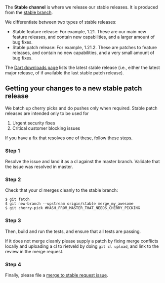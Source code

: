The **Stable channel** is where we release our stable releases. It is produced from the [stable branch](https://github.com/dart-lang/sdk/blob/stable/tools/VERSION).

We differentiate between two types of stable releases:

   * Stable feature release: For example, 1.21. These are our main new feature releases, and contain new capabilities, and a larger amount of bug fixes.
   * Stable patch release: For example, 1.21.2. These are patches to feature releases, and contain no new capabilities, and a very small amount of bug fixes.

The [Dart downloads page](https://www.dartlang.org/install/archive) lists the latest stable release (i.e., either the latest major release, of if available the last stable patch release).

## Getting your changes to a new stable patch release

We batch up cherry picks and do pushes only when required. Stable patch releases are intended only to be used for

   1. Urgent security fixes
   1. Critical customer blocking issues

If you have a fix that resolves one of these, follow these steps.

### Step 1

Resolve the issue and land it as a cl against the master branch. Validate that the issue was resolved in master.

### Step 2
Check that your cl merges cleanly to the stable branch:

```console
$ git fetch
$ git new-branch --upstream origin/stable merge_my_awesome
$ git cherry-pick #HASH_FROM_MASTER_THAT_NEEDS_CHERRY_PICKING
```

### Step 3
Then, build and run the tests, and ensure that all tests are passing. 

If it does not merge cleanly please supply a patch by fixing merge conflicts locally and uploading a cl to rietveld by doing `git cl upload`, and link to the review in the merge request.

### Step 4
Finally, please file a [merge to stable request issue](https://goo.gl/vcmz7o).